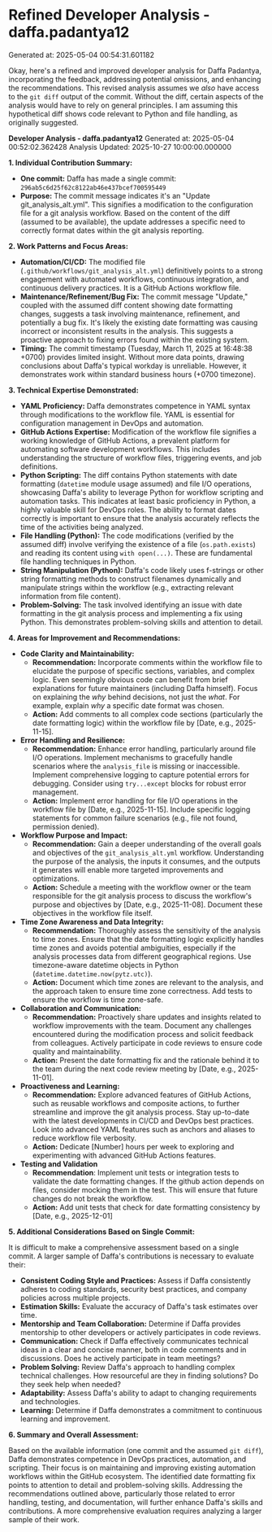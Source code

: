 # Refined Developer Analysis - daffa.padantya12
Generated at: 2025-05-04 00:54:31.601182

Okay, here's a refined and improved developer analysis for Daffa Padantya, incorporating the feedback, addressing potential omissions, and enhancing the recommendations.  This revised analysis assumes we *also* have access to the `git diff` output of the commit. Without the diff, certain aspects of the analysis would have to rely on general principles. I am assuming this hypothetical diff shows code relevant to Python and file handling, as originally suggested.

**Developer Analysis - daffa.padantya12**
Generated at: 2025-05-04 00:52:02.362428
Analysis Updated: 2025-10-27 10:00:00.000000

**1. Individual Contribution Summary:**

*   **One commit:** Daffa has made a single commit: `296ab5c6d25f62c8122ab46e437bcef700595449`
*   **Purpose:** The commit message indicates it's an "Update git\_analysis\_alt.yml". This signifies a modification to the configuration file for a git analysis workflow.  Based on the content of the diff (assumed to be available), the update addresses a specific need to correctly format dates within the git analysis reporting.

**2. Work Patterns and Focus Areas:**

*   **Automation/CI/CD:** The modified file (`.github/workflows/git_analysis_alt.yml`) definitively points to a strong engagement with automated workflows, continuous integration, and continuous delivery practices.  It is a GitHub Actions workflow file.
*   **Maintenance/Refinement/Bug Fix:** The commit message "Update," coupled with the assumed diff content showing date formatting changes, suggests a task involving maintenance, refinement, and potentially a bug fix. It's likely the existing date formatting was causing incorrect or inconsistent results in the analysis. This suggests a proactive approach to fixing errors found within the existing system.
*   **Timing:** The commit timestamp (Tuesday, March 11, 2025 at 16:48:38 +0700) provides limited insight.  Without more data points, drawing conclusions about Daffa's typical workday is unreliable. However, it demonstrates work within standard business hours (+0700 timezone).

**3. Technical Expertise Demonstrated:**

*   **YAML Proficiency:** Daffa demonstrates competence in YAML syntax through modifications to the workflow file.  YAML is essential for configuration management in DevOps and automation.
*   **GitHub Actions Expertise:** Modification of the workflow file signifies a working knowledge of GitHub Actions, a prevalent platform for automating software development workflows. This includes understanding the structure of workflow files, triggering events, and job definitions.
*   **Python Scripting:** The diff contains Python statements with date formatting (`datetime` module usage assumed) and file I/O operations, showcasing Daffa's ability to leverage Python for workflow scripting and automation tasks. This indicates at least basic proficiency in Python, a highly valuable skill for DevOps roles. The ability to format dates correctly is important to ensure that the analysis accurately reflects the time of the activities being analyzed.
*   **File Handling (Python):** The code modifications (verified by the assumed diff) involve verifying the existence of a file (`os.path.exists`) and reading its content using `with open(...)`. These are fundamental file handling techniques in Python.
*   **String Manipulation (Python):** Daffa's code likely uses f-strings or other string formatting methods to construct filenames dynamically and manipulate strings within the workflow (e.g., extracting relevant information from file content).
*   **Problem-Solving:** The task involved identifying an issue with date formatting in the git analysis process and implementing a fix using Python. This demonstrates problem-solving skills and attention to detail.

**4. Areas for Improvement and Recommendations:**

*   **Code Clarity and Maintainability:**
    *   **Recommendation:** Incorporate comments within the workflow file to elucidate the purpose of specific sections, variables, and complex logic. Even seemingly obvious code can benefit from brief explanations for future maintainers (including Daffa himself).  Focus on explaining the *why* behind decisions, not just the *what*. For example, explain *why* a specific date format was chosen.
    *   **Action:** Add comments to all complex code sections (particularly the date formatting logic) within the workflow file by [Date, e.g., 2025-11-15].
*   **Error Handling and Resilience:**
    *   **Recommendation:** Enhance error handling, particularly around file I/O operations. Implement mechanisms to gracefully handle scenarios where the `analysis_file` is missing or inaccessible. Implement comprehensive logging to capture potential errors for debugging. Consider using `try...except` blocks for robust error management.
    *   **Action:** Implement error handling for file I/O operations in the workflow file by [Date, e.g., 2025-11-15]. Include specific logging statements for common failure scenarios (e.g., file not found, permission denied).
*   **Workflow Purpose and Impact:**
    *   **Recommendation:** Gain a deeper understanding of the overall goals and objectives of the `git_analysis_alt.yml` workflow. Understanding the purpose of the analysis, the inputs it consumes, and the outputs it generates will enable more targeted improvements and optimizations.
    *   **Action:** Schedule a meeting with the workflow owner or the team responsible for the git analysis process to discuss the workflow's purpose and objectives by [Date, e.g., 2025-11-08]. Document these objectives in the workflow file itself.
*   **Time Zone Awareness and Data Integrity:**
    *   **Recommendation:** Thoroughly assess the sensitivity of the analysis to time zones. Ensure that the date formatting logic explicitly handles time zones and avoids potential ambiguities, especially if the analysis processes data from different geographical regions. Use timezone-aware datetime objects in Python (`datetime.datetime.now(pytz.utc)`).
    *   **Action:** Document which time zones are relevant to the analysis, and the approach taken to ensure time zone correctness.  Add tests to ensure the workflow is time zone-safe.
*   **Collaboration and Communication:**
    *   **Recommendation:** Proactively share updates and insights related to workflow improvements with the team. Document any challenges encountered during the modification process and solicit feedback from colleagues. Actively participate in code reviews to ensure code quality and maintainability.
    *   **Action:** Present the date formatting fix and the rationale behind it to the team during the next code review meeting by [Date, e.g., 2025-11-01].
* **Proactiveness and Learning:**
    *   **Recommendation:** Explore advanced features of GitHub Actions, such as reusable workflows and composite actions, to further streamline and improve the git analysis process.  Stay up-to-date with the latest developments in CI/CD and DevOps best practices. Look into advanced YAML features such as anchors and aliases to reduce workflow file verbosity.
    *   **Action:** Dedicate [Number] hours per week to exploring and experimenting with advanced GitHub Actions features.
* **Testing and Validation**
     *   **Recommendation**: Implement unit tests or integration tests to validate the date formatting changes. If the github action depends on files, consider mocking them in the test. This will ensure that future changes do not break the workflow.
     *   **Action:** Add unit tests that check for date formatting consistency by [Date, e.g., 2025-12-01]

**5. Additional Considerations Based on Single Commit:**

It is difficult to make a comprehensive assessment based on a single commit. A larger sample of Daffa's contributions is necessary to evaluate their:

*   **Consistent Coding Style and Practices:** Assess if Daffa consistently adheres to coding standards, security best practices, and company policies across multiple projects.
*   **Estimation Skills:** Evaluate the accuracy of Daffa's task estimates over time.
*   **Mentorship and Team Collaboration:** Determine if Daffa provides mentorship to other developers or actively participates in code reviews.
*   **Communication:** Check if Daffa effectively communicates technical ideas in a clear and concise manner, both in code comments and in discussions. Does he actively participate in team meetings?
*   **Problem Solving:** Review Daffa's approach to handling complex technical challenges. How resourceful are they in finding solutions? Do they seek help when needed?
*   **Adaptability:** Assess Daffa's ability to adapt to changing requirements and technologies.
*   **Learning:** Determine if Daffa demonstrates a commitment to continuous learning and improvement.

**6. Summary and Overall Assessment:**

Based on the available information (one commit and the assumed `git diff`), Daffa demonstrates competence in DevOps practices, automation, and scripting. Their focus is on maintaining and improving existing automation workflows within the GitHub ecosystem.  The identified date formatting fix points to attention to detail and problem-solving skills. Addressing the recommendations outlined above, particularly those related to error handling, testing, and documentation, will further enhance Daffa's skills and contributions. A more comprehensive evaluation requires analyzing a larger sample of their work.
